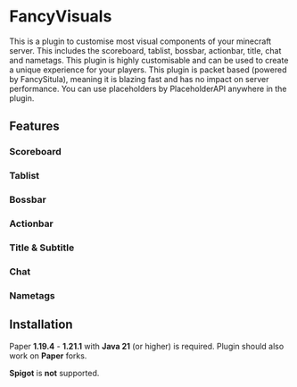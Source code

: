 # FancyVisuals

This is a plugin to customise most visual components of your minecraft server. This includes the scoreboard, tablist,
bossbar, actionbar, title, chat and nametags. This plugin is highly customisable and can be used to create a unique
experience for
your players.
This plugin is packet based (powered by FancySitula), meaning it is blazing fast and has no impact on server
performance. You can use placeholders by PlaceholderAPI anywhere in the plugin.

## Features

### Scoreboard

### Tablist

### Bossbar

### Actionbar

### Title & Subtitle

### Chat

### Nametags

## Installation

Paper **1.19.4** - **1.21.1** with **Java 21** (or higher) is required. Plugin should also work on **Paper** forks.

**Spigot** is **not** supported.